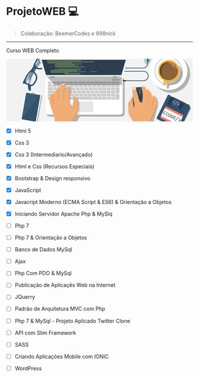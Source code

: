 # ProjetoWEB :computer:
###
> Colaboração: BeemerCodes e 998nick
---
Curso WEB Completo


![Imagem](foto.jpg)
* [x] Html 5
* [x] Css 3
* [x] Css 3 (Intermediario/Avançado)
* [x] Html e Css (Recursos Especiais)
* [x] Bootstrap & Design responsivo
* [x] JavaScript
* [x] Javacript Moderno (ECMA Script & ES6) & Orientação a Objetos
* [x] Iniciando Servidor Apache Php & MySlq
* [ ] Php 7
* [ ] Php 7 & Orientação a Objetos
* [ ] Banco de Dados MySql
* [ ] Ajax
* [ ] Php Com PDO & MySql
* [ ] Publicação de Aplicaçẽs Web na Internet
* [ ] JQuerry
* [ ] Padrão de Arquitetura MVC com Php
* [ ] Php 7 & MySql - Projeto Aplicado Twitter Clone
* [ ] API com Slim Framework
* [ ] SASS
* [ ] Criando Aplicações Mobile com IONIC
* [ ] WordPress

